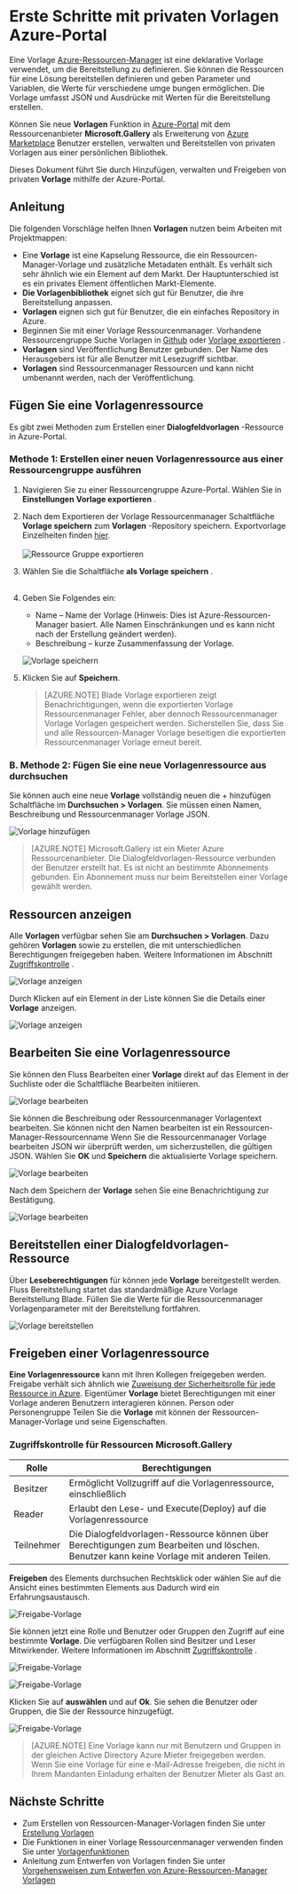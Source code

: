 <properties
   pageTitle="Erste Schritte mit privaten Vorlagen | Microsoft Azure"
   description="Hinzufügen, verwalten und Freigeben von privaten Vorlagen mithilfe von Azure-Portal, Azure-CLI oder PowerShell."
   services="marketplace-customer"
   documentationCenter=""
   authors="VybavaRamadoss"
   manager="asimm"
   editor=""
   tags="marketplace, azure-resource-manager"
   keywords=""/>

<tags
   ms.service="marketplace"
   ms.devlang="na"
   ms.topic="get-started-article"
   ms.tgt_pltfrm="na"
   ms.workload="na"
   ms.date="05/18/2016"
   ms.author="vybavar"/>

# <a name="get-started-with-private-templates-on-the-azure-portal"></a>Erste Schritte mit privaten Vorlagen Azure-Portal

Eine Vorlage [Azure-Ressourcen-Manager](../resource-group-authoring-templates.md) ist eine deklarative Vorlage verwendet, um die Bereitstellung zu definieren. Sie können die Ressourcen für eine Lösung bereitstellen definieren und geben Parameter und Variablen, die Werte für verschiedene umge bungen ermöglichen. Die Vorlage umfasst JSON und Ausdrücke mit Werten für die Bereitstellung erstellen.

Können Sie neue **Vorlagen** Funktion in [Azure-Portal](https://portal.azure.com) mit dem Ressourcenanbieter **Microsoft.Gallery** als Erweiterung von [Azure Marketplace](https://azure.microsoft.com/marketplace/) Benutzer erstellen, verwalten und Bereitstellen von privaten Vorlagen aus einer persönlichen Bibliothek.

Dieses Dokument führt Sie durch Hinzufügen, verwalten und Freigeben von privaten **Vorlage** mithilfe der Azure-Portal.

## <a name="guidance"></a>Anleitung

Die folgenden Vorschläge helfen Ihnen **Vorlagen** nutzen beim Arbeiten mit Projektmappen:

- Eine **Vorlage** ist eine Kapselung Ressource, die ein Ressourcen-Manager-Vorlage und zusätzliche Metadaten enthält. Es verhält sich sehr ähnlich wie ein Element auf dem Markt. Der Hauptunterschied ist es ein privates Element öffentlichen Markt-Elemente.
- **Die Vorlagenbibliothek** eignet sich gut für Benutzer, die ihre Bereitstellung anpassen.
- **Vorlagen** eignen sich gut für Benutzer, die ein einfaches Repository in Azure.
- Beginnen Sie mit einer Vorlage Ressourcenmanager. Vorhandene Ressourcengruppe Suche Vorlagen in [Github](https://github.com/Azure/azure-quickstart-templates) oder [Vorlage exportieren](../resource-manager-export-template.md) .
- **Vorlagen** sind Veröffentlichung Benutzer gebunden. Der Name des Herausgebers ist für alle Benutzer mit Lesezugriff sichtbar.
- **Vorlagen** sind Ressourcenmanager Ressourcen und kann nicht umbenannt werden, nach der Veröffentlichung.

## <a name="add-a-template-resource"></a>Fügen Sie eine Vorlagenressource

Es gibt zwei Methoden zum Erstellen einer **Dialogfeldvorlagen** -Ressource in Azure-Portal.

### <a name="method-1--create-a-new-template-resource-from-a-running-resource-group"></a>Methode 1: Erstellen einer neuen Vorlagenressource aus einer Ressourcengruppe ausführen

1. Navigieren Sie zu einer Ressourcengruppe Azure-Portal. Wählen Sie in **Einstellungen** **Vorlage exportieren** .
2. Nach dem Exportieren der Vorlage Ressourcenmanager Schaltfläche **Vorlage speichern** zum **Vorlagen** -Repository speichern. Exportvorlage Einzelheiten finden [hier](../resource-manager-export-template.md).
<br /><br />
![Ressource Gruppe exportieren](media/rg-export-portal1.PNG)  <br />

3. Wählen Sie die Schaltfläche **als Vorlage speichern** .
<br /><br />

4. Geben Sie Folgendes ein:

    - Name – Name der Vorlage (Hinweis: Dies ist Azure-Ressourcen-Manager basiert. Alle Namen Einschränkungen und es kann nicht nach der Erstellung geändert werden).
    - Beschreibung – kurze Zusammenfassung der Vorlage.

    ![Vorlage speichern](media/save-template-portal1.PNG)  <br />

5. Klicken Sie auf **Speichern**.

    > [AZURE.NOTE] Blade Vorlage exportieren zeigt Benachrichtigungen, wenn die exportierten Vorlage Ressourcenmanager Fehler, aber dennoch Ressourcenmanager Vorlage Vorlagen gespeichert werden. Sicherstellen Sie, dass Sie und alle Ressourcen-Manager Vorlage beseitigen die exportierten Ressourcenmanager Vorlage erneut bereit.

### <a name="b-method-2--add-a-new-template-resource-from-browse"></a>B. Methode 2: Fügen Sie eine neue Vorlagenressource aus durchsuchen

Sie können auch eine neue **Vorlage** vollständig neuen die + hinzufügen Schaltfläche im **Durchsuchen > Vorlagen**. Sie müssen einen Namen, Beschreibung und Ressourcenmanager Vorlage JSON.

![Vorlage hinzufügen](media/add-template-portal1.PNG)  <br />

> [AZURE.NOTE] Microsoft.Gallery ist ein Mieter Azure Ressourcenanbieter. Die Dialogfeldvorlagen-Ressource verbunden der Benutzer erstellt hat. Es ist nicht an bestimmte Abonnements gebunden. Ein Abonnement muss nur beim Bereitstellen einer Vorlage gewählt werden.

## <a name="view-template-resources"></a>Ressourcen anzeigen

Alle **Vorlagen** verfügbar sehen Sie am **Durchsuchen > Vorlagen**. Dazu gehören **Vorlagen** sowie zu erstellen, die mit unterschiedlichen Berechtigungen freigegeben haben. Weitere Informationen im Abschnitt [Zugriffskontrolle](#access-control-for-a-tenant-resource-provider) .

![Vorlage anzeigen](media/view-template-portal1.PNG)  <br />

Durch Klicken auf ein Element in der Liste können Sie die Details einer **Vorlage** anzeigen.

![Vorlage anzeigen](media/view-template-portal2c.png)  <br />

## <a name="edit-a-template-resource"></a>Bearbeiten Sie eine Vorlagenressource

Sie können den Fluss Bearbeiten einer **Vorlage** direkt auf das Element in der Suchliste oder die Schaltfläche Bearbeiten initiieren.

![Vorlage bearbeiten](media/edit-template-portal1a.PNG)  <br />

Sie können die Beschreibung oder Ressourcenmanager Vorlagentext bearbeiten. Sie können nicht den Namen bearbeiten ist ein Ressourcen-Manager-Ressourcenname Wenn Sie die Ressourcenmanager Vorlage bearbeiten JSON wir überprüft werden, um sicherzustellen, die gültigen JSON. Wählen Sie **OK** und **Speichern** die aktualisierte Vorlage speichern.

![Vorlage bearbeiten](media/edit-template-portal2a.PNG)  <br />

Nach dem Speichern der **Vorlage** sehen Sie eine Benachrichtigung zur Bestätigung.

![Vorlage bearbeiten](media/edit-template-portal3b.png)  <br />

## <a name="deploy-a-template-resource"></a>Bereitstellen einer Dialogfeldvorlagen-Ressource

Über **Leseberechtigungen** für können jede **Vorlage** bereitgestellt werden. Fluss Bereitstellung startet das standardmäßige Azure Vorlage Bereitstellung Blade. Füllen Sie die Werte für die Ressourcenmanager Vorlagenparameter mit der Bereitstellung fortfahren.

![Vorlage bereitstellen](media/deploy-template-portal1b.png)  <br />

## <a name="share-a-template-resource"></a>Freigeben einer Vorlagenressource

**Eine Vorlagenressource** kann mit Ihren Kollegen freigegeben werden. Freigabe verhält sich ähnlich wie [Zuweisung der Sicherheitsrolle für jede Ressource in Azure](../active-directory/role-based-access-control-configure.md). Eigentümer **Vorlage** bietet Berechtigungen mit einer Vorlage anderen Benutzern interagieren können. Person oder Personengruppe Teilen Sie die **Vorlage** mit können der Ressourcen-Manager-Vorlage und seine Eigenschaften.

### <a name="access-control-for-the-microsoftgallery-resources"></a>Zugriffskontrolle für Ressourcen Microsoft.Gallery

Rolle | Berechtigungen
---|----
Besitzer | Ermöglicht Vollzugriff auf die Vorlagenressource, einschließlich
Reader | Erlaubt den Lese- und Execute(Deploy) auf die Vorlagenressource
Teilnehmer | Die Dialogfeldvorlagen-Ressource können über Berechtigungen zum Bearbeiten und löschen. Benutzer kann keine Vorlage mit anderen Teilen.

**Freigeben** des Elements durchsuchen Rechtsklick oder wählen Sie auf die Ansicht eines bestimmten Elements aus Dadurch wird ein Erfahrungsaustausch.

![Freigabe-Vorlage](media/share-template-portal1a.png)  <br />

 Sie können jetzt eine Rolle und Benutzer oder Gruppen den Zugriff auf eine bestimmte **Vorlage**. Die verfügbaren Rollen sind Besitzer und Leser Mitwirkender. Weitere Informationen im Abschnitt [Zugriffskontrolle](#access-control-for-a-tenant-resource-provider) .

![Freigabe-Vorlage](media/share-template-portal2b.png)  <br />

![Freigabe-Vorlage](media/share-template-portal3b.png)  <br />

Klicken Sie auf **auswählen** und auf **Ok**. Sie sehen die Benutzer oder Gruppen, die Sie der Ressource hinzugefügt.

![Freigabe-Vorlage](media/share-template-portal4b.png)  <br />

> [AZURE.NOTE] Eine Vorlage kann nur mit Benutzern und Gruppen in der gleichen Active Directory Azure Mieter freigegeben werden. Wenn Sie eine Vorlage für eine e-Mail-Adresse freigeben, die nicht in Ihrem Mandanten Einladung erhalten der Benutzer Mieter als Gast an.

## <a name="next-steps"></a>Nächste Schritte

- Zum Erstellen von Ressourcen-Manager-Vorlagen finden Sie unter [Erstellung Vorlagen](../resource-group-authoring-templates.md)
- Die Funktionen in einer Vorlage Ressourcenmanager verwenden finden Sie unter [Vorlagenfunktionen](../resource-group-template-functions.md)
- Anleitung zum Entwerfen von Vorlagen finden Sie unter [Vorgehensweisen zum Entwerfen von Azure-Ressourcen-Manager Vorlagen](../best-practices-resource-manager-design-templates.md)
